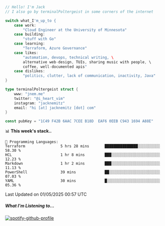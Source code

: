 ```go
// Hello! I'm Jack
// I also go by terminalPoltergeist in some corners of the internet

switch what_I'm_up_to {
    case work:
        "Cloud Engineer at the University of Minnesota"
    case building:
        "stuff with Go"
    case learning:
        "Terraform, Azure Governance"
    case likes:
        "automation, devops, technical writing, \
        alternative web-design, TUIs, sharing music with people, \
        coffee, well-documented apis"
    case dislikes:
        "politics, clutter, lack of communication, inactivity, Java"
}

type terminalPoltergeist struct {
    www: "jnem.me"
    twitter: "@i_heart_vim"
    instagram: "jacknemitz"
    email: "hi [at] jacknemitz [dot] com"
}

const pubKey = "1C49 F42B 6AAC 7CEE B18D  EAF6 0EEB C943 1694 A88E"
```

<!--START_SECTION:waka-->
📊 **This week's stack..** 

```text
💬 Programming Languages: 
Terraform                5 hrs 28 mins       ███████████████░░░░░░░░░░   58.30 % 
HCL                      1 hr 8 mins         ███░░░░░░░░░░░░░░░░░░░░░░   12.23 % 
Markdown                 1 hr 2 mins         ███░░░░░░░░░░░░░░░░░░░░░░   11.13 % 
PowerShell               39 mins             ██░░░░░░░░░░░░░░░░░░░░░░░   07.03 % 
YAML                     30 mins             █░░░░░░░░░░░░░░░░░░░░░░░░   05.36 % 
```


 Last Updated on 01/05/2025 00:57 UTC
<!--END_SECTION:waka-->

##### What I'm Listening to...

[![spotify-github-profile](https://jnem.me/listening-item?maxAge=2592000)](https://jnem.me/listening)

